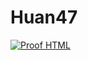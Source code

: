 # Huan47
[![Proof HTML](https://github.com/Qu-n-ly-t-ch-c/Create-jekyll-docker.ymlMayChu1/actions/workflows/proof-html.yml/badge.svg)](https://github.com/Qu-n-ly-t-ch-c/Create-jekyll-docker.ymlMayChu1/actions/workflows/proof-html.yml)
